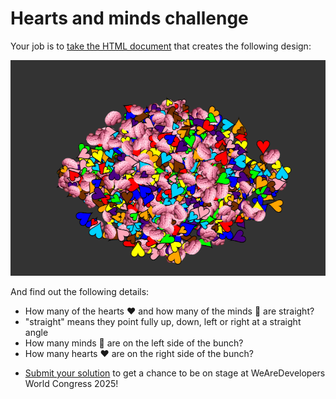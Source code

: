 # Hearts and minds challenge

Your job is to [take the HTML document](hearts-and-minds.html) that creates the following design:

![hearts and minds bunch](hearts-and-minds.png)

And find out the following details:

- How many of the hearts ❤️ and how many of the minds 🧠 are straight?
- "straight" means they point fully up, down, left or right at a straight angle
- How many minds 🧠 are on the left side of the bunch?
- How many hearts ❤️ are on the right side of the bunch?

* [Submit your solution](https://share.hsforms.com/112g51PxHS6mRE9oxgcxdHg2a0i0) to get a chance to be on stage at WeAreDevelopers World Congress 2025!